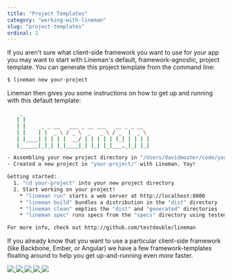 ```yaml
---
title: "Project Templates"
category: "working-with-lineman"
slug: "project-templates"
ordinal: 2
---
```


If you aren't sure what client-side framework you want to use for your app you
may want to start with Lineman's default, framework-agnostic, project template.
You can generate this project template from the command line:

```bash
$ lineman new your-project
```

Lineman then gives you some instructions on how to get up and running with this
default template:

```bash
    _
   | |
   | |     _ _ __   ___ _ __ ___   __ _ _ __
   | |    | |  _ \ / _ \  _   _ \ / _  |  _ \
   | |____| | | | |  __/ | | | | | (_| | | | |
   |______|_|_| |_|____|_| |_| |_|___,_|_| |_|

- Assembling your new project directory in "/Users/davidmosher/code/your-project"
- Created a new project in "your-project/" with Lineman. Yay!

Getting started:
  1. "cd your-project" into your new project directory
  2. Start working on your project!
    * "lineman run" starts a web server at http://localhost:8000
    * "lineman build" bundles a distribution in the "dist" directory
    * "lineman clean" empties the "dist" and "generated" directories
    * "lineman spec" runs specs from the "specs" directory using testem

For more info, check out http://github.com/testdouble/lineman
```

If you already know that you want to use a particular client-side framework
(like Backbone, Ember, or Angular) we have a few framework-templates floating
around to help you get up-and-running even _more_ faster.

<a class="framework-logo" href="https://github.com/davemo/lineman-backbone-template" title="Lineman Backbone Template">
  <img src="/img/backbone-logo.png" />
</a>
<a class="framework-logo" href="https://github.com/davemo/lineman-angular-template" title="Lineman Angular Template">
  <img src="/img/angular-logo.png" />
</a>
<a class="framework-logo" href="https://github.com/searls/lineman-ember-template" title="Lineman Ember Template">
  <img src="/img/ember-logo.png" />
</a>
<a class="framework-logo" href="https://github.com/testdouble/lineman-lib-template" title="Lineman Lib Template">
  <img src="/img/js-lib-logo.png" />
</a>
<a class="framework-logo" href="https://github.com/testdouble/lineman-blog" title="Lineman Blog Template">
  <img src="/img/blog-logo.png" />
</a>
